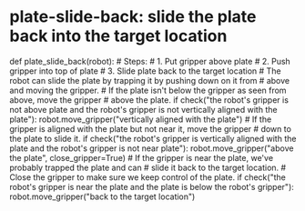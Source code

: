 # plate-slide-back: slide the plate back into the target location
def plate_slide_back(robot):
    # Steps:
    #  1. Put gripper above plate
    #  2. Push gripper into top of plate
    #  3. Slide plate back to the target location
    # The robot can slide the plate by trapping it by pushing down on it from
    # above and moving the gripper.
    # If the plate isn't below the gripper as seen from above, move the gripper
    # above the plate.
    if check("the robot's gripper is not above plate and the robot's gripper is not vertically aligned with the plate"):
        robot.move_gripper("vertically aligned with the plate")
    # If the gripper is aligned with the plate but not near it, move the gripper
    # down to the plate to slide it.
    if check("the robot's gripper is vertically aligned with the plate and the robot's gripper is not near plate"):
        robot.move_gripper("above the plate", close_gripper=True)
    # If the gripper is near the plate, we've probably trapped the plate and can
    # slide it back to the target location.
    # Close the gripper to make sure we keep control of the plate.
    if check("the robot's gripper is near the plate and the plate is below the robot's gripper"):
        robot.move_gripper("back to the target location")